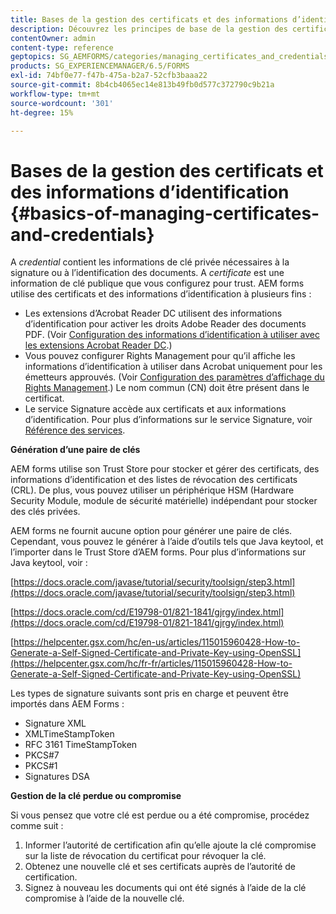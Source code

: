 ```yaml
---
title: Bases de la gestion des certificats et des informations d’identification
description: Découvrez les principes de base de la gestion des certificats et des informations d’identification.
contentOwner: admin
content-type: reference
geptopics: SG_AEMFORMS/categories/managing_certificates_and_credentials
products: SG_EXPERIENCEMANAGER/6.5/FORMS
exl-id: 74bf0e77-f47b-475a-b2a7-52cfb3baaa22
source-git-commit: 8b4cb4065ec14e813b49fb0d577c372790c9b21a
workflow-type: tm+mt
source-wordcount: '301'
ht-degree: 15%

---
```


# Bases de la gestion des certificats et des informations d’identification {#basics-of-managing-certificates-and-credentials}

A *credential* contient les informations de clé privée nécessaires à la signature ou à l’identification des documents. A *certificate* est une information de clé publique que vous configurez pour trust. AEM forms utilise des certificats et des informations d’identification à plusieurs fins :

* Les extensions d’Acrobat Reader DC utilisent des informations d’identification pour activer les droits Adobe Reader des documents PDF. (Voir [Configuration des informations d’identification à utiliser avec les extensions Acrobat Reader DC](/help/forms/using/admin-help/configuring-credentials-acrobat-reader-dc.md#configuring-credentials-for-use-with-acrobat-reader-dc-extensions).)
* Vous pouvez configurer Rights Management pour qu’il affiche les informations d’identification à utiliser dans Acrobat uniquement pour les émetteurs approuvés. (Voir [Configuration des paramètres d’affichage du Rights Management](/help/forms/using/admin-help/configuring-client-server-options.md#configure-document-security-display-settings).) Le nom commun (CN) doit être présent dans le certificat.
* Le service Signature accède aux certificats et aux informations d’identification. Pour plus d’informations sur le service Signature, voir [Référence des services](https://www.adobe.com/go/learn_aemforms_services_65_fr).

**Génération d’une paire de clés**

AEM forms utilise son Trust Store pour stocker et gérer des certificats, des informations d’identification et des listes de révocation des certificats (CRL). De plus, vous pouvez utiliser un périphérique HSM (Hardware Security Module, module de sécurité matérielle) indépendant pour stocker des clés privées.

AEM forms ne fournit aucune option pour générer une paire de clés. Cependant, vous pouvez le générer à l’aide d’outils tels que Java keytool, et l’importer dans le Trust Store d’AEM forms. Pour plus d’informations sur Java keytool, voir :

[https://docs.oracle.com/javase/tutorial/security/toolsign/step3.html](https://docs.oracle.com/javase/tutorial/security/toolsign/step3.html)

[https://docs.oracle.com/cd/E19798-01/821-1841/gjrgy/index.html](https://docs.oracle.com/cd/E19798-01/821-1841/gjrgy/index.html)

[https://helpcenter.gsx.com/hc/en-us/articles/115015960428-How-to-Generate-a-Self-Signed-Certificate-and-Private-Key-using-OpenSSL](https://helpcenter.gsx.com/hc/fr-fr/articles/115015960428-How-to-Generate-a-Self-Signed-Certificate-and-Private-Key-using-OpenSSL)

Les types de signature suivants sont pris en charge et peuvent être importés dans AEM Forms :

* Signature XML
* XMLTimeStampToken
* RFC 3161 TimeStampToken
* PKCS#7
* PKCS#1
* Signatures DSA

**Gestion de la clé perdue ou compromise**

Si vous pensez que votre clé est perdue ou a été compromise, procédez comme suit :

1. Informer l’autorité de certification afin qu’elle ajoute la clé compromise sur la liste de révocation du certificat pour révoquer la clé.
1. Obtenez une nouvelle clé et ses certificats auprès de l’autorité de certification.
1. Signez à nouveau les documents qui ont été signés à l’aide de la clé compromise à l’aide de la nouvelle clé.
